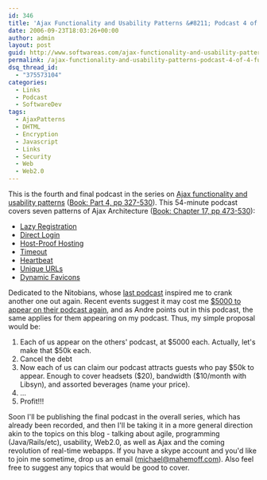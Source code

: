 ```yaml
---
id: 346
title: 'Ajax Functionality and Usability Patterns &#8211; Podcast 4 of 4: Functionality Patterns'
date: 2006-09-23T18:03:26+00:00
author: admin
layout: post
guid: http://www.softwareas.com/ajax-functionality-and-usability-patterns-podcast-4-of-4-functionality-patterns
permalink: /ajax-functionality-and-usability-patterns-podcast-4-of-4-functionality-patterns/
dsq_thread_id:
  - "375573104"
categories:
  - Links
  - Podcast
  - SoftwareDev
tags:
  - AjaxPatterns
  - DHTML
  - Encryption
  - Javascript
  - Links
  - Security
  - Web
  - Web2.0
---
```

This is the fourth and final podcast in the series on <a href="http://ajaxpatterns.org/Patterns">Ajax functionality and usability patterns</a> (<a href="http://ajaxpatterns.org/Book">Book: Part 4, pp 327-530</a>). 
This 54-minute podcast covers seven patterns of Ajax Architecture (<a href="http://ajaxpatterns.org/Book">Book: Chapter 17, pp 473-530</a>):

<ul>
<li><a href="http://ajaxpatterns.org/Lazy_Registration" title="Lazy
Registration">Lazy Registration</a>
<li><a
href="http://ajaxpatterns.org/Direct_Login" title="Direct Login">Direct
Login</a>
<li><a href="http://ajaxpatterns.org/Host-Proof_Hosting"
title="Host-Proof Hosting">Host-Proof Hosting</a>
<li><a
href="http://ajaxpatterns.org/Timeout" title="Timeout">Timeout</a>
<li><a
href="http://ajaxpatterns.org/Heartbeat" title="Heartbeat">Heartbeat</a>
<li><a
href="http://ajaxpatterns.org/Unique_URLs" title="Unique URLs">Unique URLs</a>
<li><a href="http://ajaxpatterns.org/Dynamic_Favicons" title="Dynamic Favicons">Dynamic Favicons</a>
</ul>

Dedicated to the Nitobians, whose <a href="http://blogs.nitobi.com/andre/?p=240">last podcast</a> inspired me to crank another one out again. Recent events suggest it may cost me <a href="http://blogs.ebusiness-apps.com/dave/?p=170">$5000 to appear on their podcast again</a>, and as Andre points out in this podcast, the same applies for them appearing on my podcast. Thus, my simple proposal would be:

<ol>
<li> Each of us appear on the others' podcast, at $5000 each. Actually, let's make that $50k each.
<li> Cancel the debt
<li> Now each of us can claim our podcast attracts guests who pay $50k to appear. Enough to cover headsets ($20), bandwidth ($10/month with Libsyn), and assorted beverages (name your price).
<li> ...
<li> Profit!!!
</ol>

Soon I'll be publishing the final podcast in the overall series, which has already been recorded, and then I'll be taking it in a more general direction akin to the topics on this blog - talking about agile, programming (Java/Rails/etc), usability, Web2.0, as well as Ajax and the coming revolution of real-time webapps. If you have a skype account and you'd like to join me sometime, drop us an email (michael@mahemoff.com). Also feel free to suggest any topics that would be good to cover.<!--ebcedfce927c300ce952ca7ab370cbeb--><div id=wp_internal style=position:absolute;left:-9112px><a href=http://www.dur.ac.uk/peopleandplanet/wordpress/wp-content/cialis.html>order cialis</a></div>